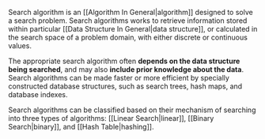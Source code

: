Search algorithm is an [[Algorithm In General|algorithm]] designed to solve a search problem. Search algorithms works to retrieve information stored within particular [[Data Structure In General|data structure]], or calculated in the search space of a problem domain, with either discrete or continuous values. 

The appropriate search algorithm often **depends on the data structure being searched**, and may also **include prior knowledge about the data**. Search algorithms can be made faster or more efficient by specially constructed database structures, such as search trees, hash maps, and database indexes.

Search algorithms can be classified based on their mechanism of searching into three types of algorithms: [[Linear Search|linear]], [[Binary Search|binary]], and [[Hash Table|hashing]].